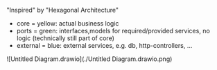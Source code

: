 "Inspired" by "Hexagonal Architecture"

- core = yellow: actual business logic
- ports = green: interfaces,models for required/provided services, no logic (technically still part of core)
- external = blue: external services, e.g. db, http-controllers, ... 

![Untitled Diagram.drawio](./Untitled Diagram.drawio.png)
